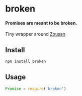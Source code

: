 # broken
#### Promises are meant to be broken.
Tiny wrapper around [Zousan](https://github.com/bluejava/zousan)

## Install
```bash
npm install broken
```

## Usage
```javascript
Promise = require('broken')
```
